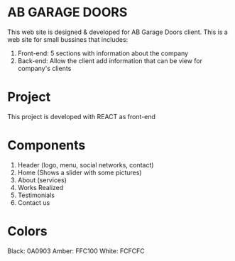 # AB GARAGE DOORS
This web site is designed & developed for AB Garage Doors client.
This is a web site for small bussines that includes:

1. Front-end: 5 sections with information about the company
2. Back-end: Allow the client add information that can be view for company's clients

# Project
This project is developed with REACT as front-end

# Components
1. Header (logo, menu, social networks, contact)
2. Home (Shows a slider with some pictures)
2. About (services)
3. Works Realized
4. Testimonials
5. Contact us

# Colors
Black: 0A0903
Amber: FFC100
White: FCFCFC

